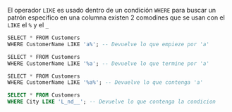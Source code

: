 El operador `LIKE` es usado dentro de un condición `WHERE` para buscar un patrón especifico en una columna existen 2 comodines que se usan con el `LIKE` el `%` y el `_`

```sql
SELECT * FROM Customers  
WHERE CustomerName LIKE 'a%'; -- Devuelve lo que empieze por 'a'
```

```sql
SELECT * FROM Customers  
WHERE CustomerName LIKE '%a'; -- Devuelve lo que termine por 'a'
```

```sql
SELECT * FROM Customers  
WHERE CustomerName LIKE '%a%'; -- Devuelve lo que contenga 'a'
```

```sql
SELECT * FROM Customers
WHERE City LIKE 'L_nd__'; -- Devuelve lo que contenga la condicion
```